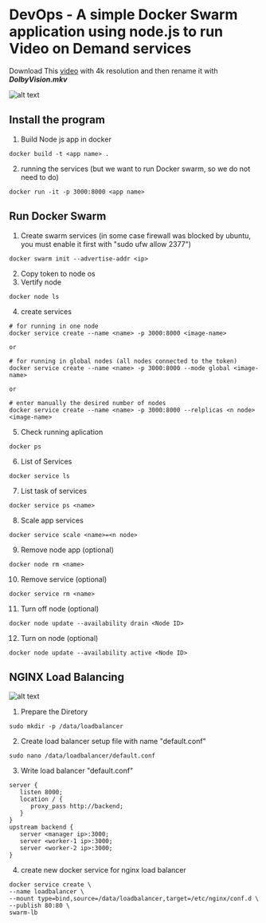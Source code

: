 # DevOps - A simple Docker Swarm application using node.js to run Video on Demand services

Download This [video](https://youtu.be/eXju5LkrYs4) with 4k resolution and then rename it with _**DolbyVision.mkv**_

![alt text](https://iili.io/KeSqCl.jpg)


## Install the program

1. Build Node js app in docker

```
docker build -t <app name> .
```

2.  running the services (but we want to run Docker swarm, so we do not need to do)
```
docker run -it -p 3000:8000 <app name>
```

## Run Docker Swarm

1. Create swarm services (in some case firewall was blocked by ubuntu, you must enable it first with "sudo ufw allow 2377")
```
docker swarm init --advertise-addr <ip>
```

2. Copy token to node os
3. Vertify node
```
docker node ls
```

4. create services
```
# for running in one node
docker service create --name <name> -p 3000:8000 <image-name>

or

# for running in global nodes (all nodes connected to the token)
docker service create --name <name> -p 3000:8000 --mode global <image-name>

or

# enter manually the desired number of nodes
docker service create --name <name> -p 3000:8000 --relplicas <n node> <image-name>
```

5. Check running aplication
```
docker ps
```
6. List of Services
```
docker service ls
```

7. List task of services
```
docker service ps <name>
```

8. Scale app services
```
docker service scale <name>=<n node>
```

9. Remove node app (optional)
```
docker node rm <name>
```

10. Remove service (optional)
```
docker service rm <name>
```

11. Turn off node (optional)
```
docker node update --availability drain <Node ID>
```

12. Turn on node (optional)
```
docker node update --availability active <Node ID>
```

## NGINX Load Balancing

![alt text](https://freeimage.host/i/KZdL42)

1. Prepare the Diretory
```
sudo mkdir -p /data/loadbalancer
```

2. Create load balancer setup file with name "default.conf"
```
sudo nano /data/loadbalancer/default.conf
```

3. Write load balancer "default.conf"
```
server {
   listen 8000;
   location / {
      proxy_pass http://backend;
   }
}
upstream backend {
   server <manager ip>:3000;
   server <worker-1 ip>:3000;
   server <worker-2 ip>:3000;
}
```

4. create new docker service for nginx load balancer
```
docker service create \
--name loadbalancer \
--mount type=bind,source=/data/loadbalancer,target=/etc/nginx/conf.d \
--publish 80:80 \
swarm-lb
```


